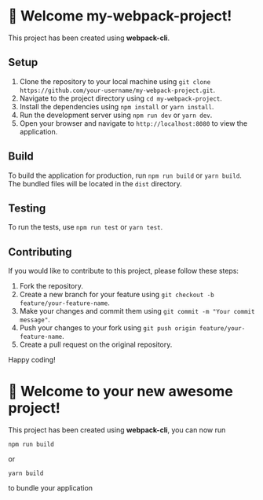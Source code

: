 # 🚀 Welcome my-webpack-project!

This project has been created using **webpack-cli**.

## Setup

1. Clone the repository to your local machine using `git clone https://github.com/your-username/my-webpack-project.git`.
2. Navigate to the project directory using `cd my-webpack-project`.
3. Install the dependencies using `npm install` or `yarn install`.
4. Run the development server using `npm run dev` or `yarn dev`.
5. Open your browser and navigate to `http://localhost:8080` to view the application.

## Build

To build the application for production, run `npm run build` or `yarn build`. The bundled files will be located in the `dist` directory.

## Testing

To run the tests, use `npm run test` or `yarn test`.

## Contributing

If you would like to contribute to this project, please follow these steps:

1. Fork the repository.
2. Create a new branch for your feature using `git checkout -b feature/your-feature-name`.
3. Make your changes and commit them using `git commit -m "Your commit message"`.
4. Push your changes to your fork using `git push origin feature/your-feature-name`.
5. Create a pull request on the original repository.

Happy coding!
# 🚀 Welcome to your new awesome project!

This project has been created using **webpack-cli**, you can now run

```
npm run build
```

or

```
yarn build
```

to bundle your application
